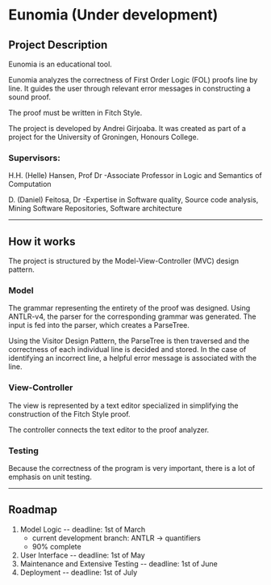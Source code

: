 # Eunomia (Under development)

## Project Description
Eunomia is an educational tool.

Eunomia analyzes the correctness of First Order Logic (FOL) proofs line by line. It guides the user through relevant error messages in constructing a sound proof.

The proof must be written in Fitch Style.

The project is developed by Andrei Girjoaba. It was created as part of a project for the University of Groningen, Honours College.

### Supervisors:

H.H. (Helle) Hansen, Prof Dr -Associate Professor in Logic and Semantics of Computation

D. (Daniel) Feitosa, Dr -Expertise in Software quality, Source code analysis, Mining Software Repositories, Software architecture


---

## How it works

The project is structured by the Model-View-Controller (MVC) design pattern.


### Model
The grammar representing the entirety of the proof was designed. Using ANTLR-v4, the parser for the corresponding grammar was generated. The input is fed into the parser, which creates a ParseTree.

Using the Visitor Design Pattern, the ParseTree is then traversed and the correctness of each individual line is decided and stored. In the case of identifying an incorrect line, a helpful error message is associated with the line.


### View-Controller
The view is represented by a text editor specialized in simplifying the construction of the Fitch Style proof.

The controller connects the text editor to the proof analyzer.

### Testing

Because the correctness of the program is very important, there is a lot of emphasis on unit testing.

---

## Roadmap
1. Model Logic -- deadline: 1st of March
    - current development branch: ANTLR -> quantifiers
    - 90% complete
2. User Interface -- deadline: 1st of May
3. Maintenance and Extensive Testing -- deadline: 1st of June
4. Deployment -- deadline: 1st of July
